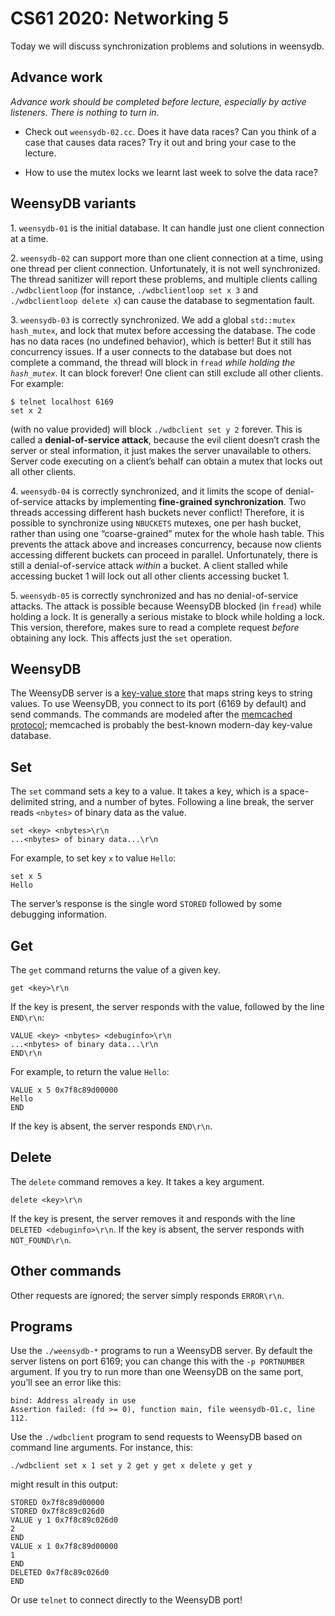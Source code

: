 CS61 2020: Networking 5
============================

Today we will discuss synchronization problems and solutions in weensydb. 

Advance work
------------

*Advance work should be completed before lecture, especially by active
listeners. There is nothing to turn in.*

- Check out `weensydb-02.cc`. Does it have data races? Can you think
  of a case that causes data races? Try it out and bring your case to
  the lecture.

- How to use the mutex locks we learnt last week to solve the data race?

WeensyDB variants
-----------------

1\. `weensydb-01` is the initial database. It can handle just one
client connection at a time.

2\. `weensydb-02` can support more than one client connection at a
time, using one thread per client connection. Unfortunately, it is not
well synchronized. The thread sanitizer will report these problems,
and multiple clients calling `./wdbclientloop` (for instance,
`./wdbclientloop set x 3` and `./wdbclientloop delete x`) can cause
the database to segmentation fault.

3\. `weensydb-03` is correctly synchronized. We add a global
`std::mutex hash_mutex`, and lock that mutex before accessing the
database. The code has no data races (no undefined behavior), which is
better! But it still has concurrency issues. If a user connects to the
database but does not complete a command, the thread will block in
`fread` *while holding the `hash_mutex`*. It can block forever! One
client can still exclude all other clients. For example:

```
$ telnet localhost 6169
set x 2
```

(with no value provided) will block `./wdbclient set y 2` forever.
This is called a **denial-of-service attack**, because the evil client
doesn’t crash the server or steal information, it just makes the
server unavailable to others. Server code executing on a client’s
behalf can obtain a mutex that locks out all other clients.

4\. `weensydb-04` is correctly synchronized, and it limits the scope
of denial-of-service attacks by implementing **fine-grained
synchronization**. Two threads accessing different hash buckets never
conflict! Therefore, it is possible to synchronize using `NBUCKETS`
mutexes, one per hash bucket, rather than using one “coarse-grained”
mutex for the whole hash table. This prevents the attack above and
increases concurrency, because now clients accessing different buckets
can proceed in parallel. Unfortunately, there is still a
denial-of-service attack *within* a bucket. A client stalled while
accessing bucket 1 will lock out all other clients accessing bucket 1.

5\. `weensydb-05` is correctly synchronized and has no
denial-of-service attacks. The attack is possible because WeensyDB
blocked (in `fread`) while holding a lock. It is generally a serious
mistake to block while holding a lock. This version, therefore, makes
sure to read a complete request *before* obtaining any lock. This
affects just the `set` operation.

WeensyDB
--------

The WeensyDB server is a [key-value store][] that maps string keys to string
values. To use WeensyDB, you connect to its port (6169 by default) and send
commands. The commands are modeled after the [memcached protocol][]; memcached
is probably the best-known modern-day key-value database.

## Set

The `set` command sets a key to a value. It takes a key, which is a
space-delimited string, and a number of bytes. Following a line break, the
server reads `<nbytes>` of binary data as the value.

    set <key> <nbytes>\r\n
    ...<nbytes> of binary data...\r\n

For example, to set key `x` to value `Hello`:

    set x 5
    Hello

The server’s response is the single word `STORED` followed by some debugging
information.

## Get

The `get` command returns the value of a given key.

    get <key>\r\n

If the key is present, the server responds with the value, followed by the
line `END\r\n`:

    VALUE <key> <nbytes> <debuginfo>\r\n
    ...<nbytes> of binary data...\r\n
    END\r\n

For example, to return the value `Hello`:

    VALUE x 5 0x7f8c89d00000
    Hello
    END

If the key is absent, the server responds `END\r\n`.

## Delete

The `delete` command removes a key. It takes a key argument.

    delete <key>\r\n

If the key is present, the server removes it and responds with the line
`DELETED <debuginfo>\r\n`. If the key is absent, the server responds with
`NOT_FOUND\r\n`.

## Other commands

Other requests are ignored; the server simply responds `ERROR\r\n`.

## Programs

Use the `./weensydb-*` programs to run a WeensyDB server. By default the
server listens on port 6169; you can change this with the `-p PORTNUMBER`
argument. If you try to run more than one WeensyDB on the same port, you’ll
see an error like this:

    bind: Address already in use
    Assertion failed: (fd >= 0), function main, file weensydb-01.c, line 112.

Use the `./wdbclient` program to send requests to WeensyDB based on command
line arguments. For instance, this:

    ./wdbclient set x 1 set y 2 get y get x delete y get y

might result in this output:

    STORED 0x7f8c89d00000
    STORED 0x7f8c89c026d0
    VALUE y 1 0x7f8c89c026d0
    2
    END
    VALUE x 1 0x7f8c89d00000
    1
    END
    DELETED 0x7f8c89c026d0
    END

Or use `telnet` to connect directly to the WeensyDB port!

[key-value store]: https://en.wikipedia.org/wiki/Key-value_database

[memcached protocol]: https://github.com/memcached/memcached/blob/master/doc/protocol.txt
